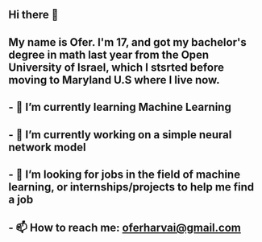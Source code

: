 ## Hi there 👋

## My name is Ofer. I'm 17, and got my bachelor's degree in math last year from the Open University of Israel, which I stsrted before moving to Maryland U.S where I live now. 

## - 🌱 I’m currently learning Machine Learning
## - 🔭 I’m currently working on a simple neural network model
## - 🤔 I’m looking for jobs in the field of machine learning, or internships/projects to help me find a job
## - 📫 How to reach me: oferharvai@gmail.com
